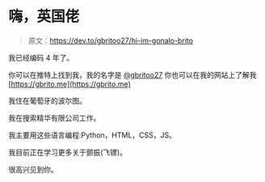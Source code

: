 # 嗨，英国佬

> 原文：<https://dev.to/gbritoo27/hi-im-gonalo-brito>

我已经编码 4 年了。

你可以在推特上找到我，我的名字是 [@gbritoo27](https://twitter.com/gbritoo27)
你也可以在我的网站上了解我 [https://gbrito.me](https://gbrito.me)

我住在葡萄牙的波尔图。

我在搜索精华有限公司工作。

我主要用这些语言编程:Python，HTML，CSS，JS。

我目前正在学习更多关于颤振(飞镖)。

很高兴见到你。